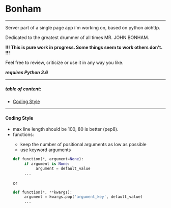 # Bonham
---

Server part of a single page app i'm working on, based on python aiohttp.

Dedicated to the greatest drummer of all times MR. JOHN BONHAM.

**!!! This is pure work in progress. Some things seem to work others don't. !!!** 

Feel free to review, criticize or use it in any way you like.

***requires Python 3.6***

---

##### table of content:
- [Coding Style](#coding-style)
---

#### <a name="coding-style" />Coding Style
- max line length should be 100, 80 is better (pep8).
- functions:
   - keep the number of positional arguments as low as possible
   - use keyword arguments
    ```python
    def function(*, argument=None):
         if argument is None:
              argument = default_value
         ...
    ```
    or
    ```python
    def function(*, **kwargs):
         argument = kwargs.pop('argument_key', default_value)
         ...
    ```


